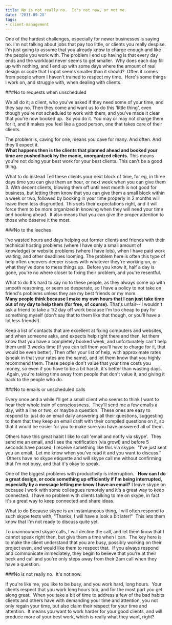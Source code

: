 ```yaml
---
title: No is not really no.  It's not now, or not me.
date: '2011-09-28'
tags:
- client-management
---
```


One of the hardest challenges, especially for newer businesses is saying no.  I'm not talking about jobs that pay too little, or clients you really despise.  I'm just going to assume that you already know to charge enough and like the people you work with.
The problem I end up having is that every day ends and the workload never seems to get smaller.  Why does each day fill up with nothing, and I end up with some days where the amount of real design or code that I input seems smaller than it should?  Often it comes from people whom I haven't trained to respect my time.  Here's some things I work on, and struggle with, when dealing with clients.

###No to requests when unscheduled

We all do it; a client, who you've asked if they need some of your time, and they say no.  Then they come and want us to do this 'little thing', even though you're not scheduled to work with them, and you've made it clear that you're now booked up.  So you do it. You may or may not charge them for it, and it makes you feel like a good person, one that takes care of their clients.

The problem is, caving for one, means you cave for many.  And often.  And they'll expect it.  
**What happens then is the clients that planned ahead and booked your time are pushed back by the manic, unorganized clients.**
 This means you're not doing your best work for your best clients.  This can't be a good thing.

What to do instead
Tell these clients your next block of time, for eg,  in three days time you can give them an hour, or next week when you can give them 3.  With decent clients, blowing them off until next month is not good for business, but letting them know that you can give them a small block within a week or two, followed by booking in your time properly in 2 months will leave them less disgruntled.  This sets their expectations right, and it will force them to be more organized in knowing when they will need your time and booking ahead.  It also means that you can give the proper attention to those who deserve it the most.

###No to the leeches

I've wasted hours and days helping out former clients and friends with their technical hosting problems (where I have only a small amount of knowledge) or website problems (where I have lots), when I have paid work waiting, and other deadlines looming.  The problem here is often this type of help often uncovers deeper issues with whatever they're working on, or what they've done to mess things up.  Before you know it, half a day is gone, you're no where closer to fixing their problem, and you're resentful.

What to do
It's hard to say no to these people, as they always come up with smooth reasoning, or seem so desperate, so I have a policy to not take on friend's problems unless they are my best friends or my mom.  
**Many people think because I make my own hours that I can just take time out of my day to help them (for free, of course).**
 That's unfair-- I wouldn't ask a friend to take a 1/2 day off work because I'm too cheap to pay for something myself (don't say that to them like that though, or you'll have a lot less friends!).

Keep a list of contacts that are excellent at fixing computers and websites, and when someone asks, and expects help right there and then, let them know that you have a completely booked week, and unfortunately can't help them until 3 weeks time (if you can tell them you'll have to charge for it, that would be even better).  Then offer your list of help, with approximate rates (sneak in that your rates are the same), and let them know that you highly recommend them.  These people don't value that your time costs you money, so even if you have to be a bit harsh, it's better than wasting days.  Again, you're taking time away from people that don't value it, and giving it back to the people who do.

###No to emails or unscheduled calls

Every once and a while I'll get a small client who seems to think I want to hear their whole train of consciousness.  They'll send me a few emails a day, with a line or two, or maybe a question.  These ones are easy to respond to: just do an email daily answering all their questions, suggesting to them that they keep an email draft with their compiled questions on it, so that it would be easier for you to make sure you have answered all of them.

Others have this great habit I like to call 'email and notify via skype'.  They send me an email, and I see the notification (via growl) and before 5 seconds have passed, I receive something like this via skype:  "I've just sent you an email.  Let me know when you've read it and you want to discuss."  Others have no skype etiquette and will skype call me without confirming that I'm not busy, and that it's okay to speak.

One of the biggest problems with productivity is interruption.  
**How can I do a great design, or code something up efficiently if I'm being interrupted, especially by a message letting me know I have an email?**
 I leave skype on because I work with some colleagues remotely and it's a great way to keep connected.  I have no problem with clients talking to me on skype, in fact it's a great way to keep connected and share ideas.

What to do
Because skype is an instantaneous thing, I will often respond to such skype texts with, "Thanks, I will have a look a bit later!"  This lets them know that I'm not ready to discuss quite yet.

To unannounced skype calls, I will decline the call, and let them know that I cannot speak right then, but give them a time when I can.  The key here is to make the client understand that you are busy, possibly working on their project even, and would like them to respect that.  If you always respond and communicate immediately, they begin to believe that you're at their beck and call and you're only steps away from their 2am call when they have a question.

###No is not really no.  It's not now.

If you're like me, you like to be busy, and you work hard, long hours.  Your clients respect that you work long hours too, and for the most part you get along great.  When you take a bit of time to address a few of the bad habits clients and others have with demanding your time and attention, you not only regain your time, but also claim their respect for your time and attention.  It means you want to work harder for your good clients, and will produce more of your best work, which is really what they want, right?
